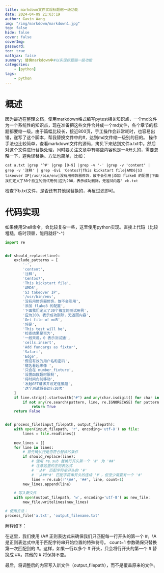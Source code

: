 ```yaml
---
title: markdown文件实现标题缩一级功能
date: 2024-04-09 21:03:19
author: Gavin Wang
img: "/img/markdown/markdown1.jpg"
top: false
hide: false
cover: false
coverImg:
password:
toc: true
mathjax: false
summary: 替换markdown中#以实现标题缩一级功能
categories:
    - [python]
tags:
    - python 
---
```


# 概述

因为最近在整理文档，使用markdown格式编写pytest相关知识点，一个md文件为一个系统性的知识点，现在准备把这些文件合并成一个md文件，各个章节的标题都要缩一级。由于篇幅比较长，接近800页，手工操作会非常耗时，也容易出错，遂写了这个脚本，帮我替换文件中的#，达到md文件缩一级别的目的。
操作手法也比较简单，查看markdown文件的源码，拷贝下来贴到文件a.txt中，然后对这个文件进行替换处理，同时要关注文章中有哪些内容也是一#开头的，需要忽略一下，避免误替换。方法也简单，比如：

```shell
cat a.txt |grep '^#' |grep [0-9] |grep -v '-' |grep -v 'content' | grep -v '注释' | grep -Evi 'Centos7|This kickstart file|AMD6|S3 takeover IP|/usr/bin/env|没有用修饰器修饰，故不会引用|添加 flake8 的配置|下面我们定义了30个独立的测试用例|应为200，表示成功删除，无返回内容' >b.txt
```

检查下b.txt文件，是否还有其他误替换的，再反过滤即可。

# 代码实现

如果使用Shell命令，会比较复杂一些，这里使用python实现。直接上代码（比较粗糙，临时顶替，能用就好^-^）

```python
import re


def should_replace(line):
    exclude_patterns = [
        '-',
        'content',
        '注释',
        'Centos7',
        'This kickstart file',
        'AMD6',
        'S3 takeover IP',
        '/usr/bin/env',
        '没有用修饰器修饰，故不会引用',
        '添加 flake8 的配置',
        '下面我们定义了30个独立的测试用例',
        '应为200，表示成功删除，无返回内容',
        'Get file of md5',
        '将是',
        'This test will be',
        '检查结果是否为',
        '一般来说，0 表示测试通',
        'cells.insert',
        'Add funcargs as fixtur',
        'Safari',
        'Edge',
        '假设有效的用户名和密码',
        '键名看起来像 ',
        '只会在 number_fixture',
        '设置函数超时限制',
        '将时间向前移动',
        '发起GET请求并设定连接超',
        '这个测试将会运行10次'
    ]
    if line.strip().startswith("#") and any(char.isdigit() for char in line):
        if not any(re.search(pattern, line, re.IGNORECASE) for pattern in exclude_patterns):
            return True
    return False


def process_file(input_filepath, output_filepath):
    with open(input_filepath, 'r', encoding='utf-8') as file:
        lines = file.readlines()
    
    new_lines = []
    for line in lines:
        # 首先确认行是否符合替换的条件
        if should_replace(line):
            # 使用 re.sub 替换行开头第一个 '#' 为 '##'
            # 注意这里的正则表达式
            # '\A#' 匹配字符串开头的 '#'
            # '\A##*#' 匹配字符串开头的连续 '#'，但至少需要有一个 '#'
            line = re.sub(r'\A#', '##', line, count=1)
        new_lines.append(line)

    # 写入新文件
    with open(output_filepath, 'w', encoding='utf-8') as new_file:
        new_file.writelines(new_lines)

# 使用方法：
process_file('a.txt', 'output_filename.txt'
```


解释如下：

在这里，我们使用 \A# 正则表达式来确保我们只匹配每一行开头的第一个 #。\A 是正则表达式中用于匹配字符串开始位置的特殊符号。
count=1 参数确保只替换第一次匹配到的 #。这样，如果一行以多个 # 开头，只会将行开头的第一个 # 替换成 ##。其他的 # 将保持不变。

最后，将调整后的内容写入新文件（output_filepath），而不是覆盖原来的文件。
